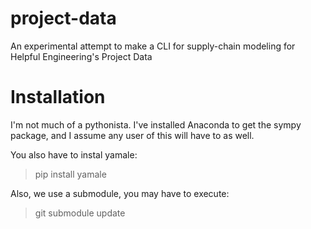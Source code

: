 # project-data
An experimental attempt to make a CLI for supply-chain modeling for Helpful Engineering's Project Data

# Installation

I'm not much of a pythonista. I've installed Anaconda to get the sympy package, and I assume any user of this will have to as well.

You also have to instal yamale:

> pip install yamale

Also, we use a submodule, you may have to execute:

> git submodule update